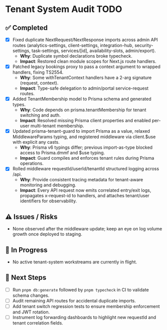 # Tenant System Audit TODO

## ✅ Completed
- [x] Fixed duplicate NextRequest/NextResponse imports across admin API routes (analytics-settings, client-settings, integration-hub, security-settings, task-settings, services/[id], availability-slots, admin/export).
  - **Why**: Duplicate symbol declarations broke typecheck.
  - **Impact**: Restored clean module scopes for Next.js route handlers.
- [x] Patched legacy bookings proxy to pass a context argument to wrapped handlers, fixing TS2554.
  - **Why**: Some withTenantContext handlers have a 2-arg signature (request, context).
  - **Impact**: Type-safe delegation to admin/portal service-request routes.
- [x] Added TenantMembership model to Prisma schema and generated types.
  - **Why**: Code depends on prisma.tenantMembership for tenant switching and auth.
  - **Impact**: Resolved missing Prisma client properties and enabled per-user multi-tenant membership.
- [x] Updated prisma-tenant-guard to import Prisma as a value, relaxed MiddlewareParams typing, and registered middleware via client.$use with explicit any casts.
  - **Why**: Prisma v6 typings differ; previous import-as-type blocked access to Prisma.dmmf and $use typing.
  - **Impact**: Guard compiles and enforces tenant rules during Prisma operations.
- [x] Rolled middleware requestId/userId/tenantId structured logging across /api.
  - **Why**: Provide consistent tracing metadata for tenant-aware monitoring and debugging.
  - **Impact**: Every API request now emits correlated entry/exit logs, propagates x-request-id to handlers, and attaches tenant/user identifiers for observability.

## ⚠️ Issues / Risks
- None observed after the middleware update; keep an eye on log volume growth once deployed to staging.

## 🚧 In Progress
- No active tenant-system workstreams are currently in flight.

## 🔧 Next Steps
- [ ] Run `pnpm db:generate` followed by `pnpm typecheck` in CI to validate schema changes.
- [ ] Audit remaining API routes for accidental duplicate imports.
- [ ] Add tenant switch regression tests to ensure membership enforcement and JWT rotation.
- [ ] Instrument log forwarding dashboards to highlight new requestId and tenant correlation fields.
